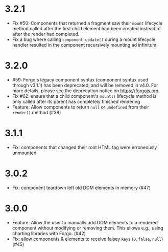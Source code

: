 # 3.2.1

- Fix #50: Components that returned a fragment saw their `mount` lifecycle
  method called after the first child element had been created instead of after
  the render had completed. 
- Fix a bug where calling `component.update()` during a mount lifecycle handler
  resulted in the component recursively mounting ad infinitum.

# 3.2.0

- #59: Forgo's legacy component syntax (component syntax used through v3.1.1)
  has been deprecated, and will be removed in v4.0. For more details, please see
  the deprecation notice on https://forgojs.org.
- Fix #62: ensure that a child component's `mount()` lifecycle method is only
  called after its parent has completely finished rendering
- Feature: Allow components to return `null` or `undefined` from their
  `render()` method (#39)

# 3.1.1

- Fix: components that changed their root HTML tag were erroneously unmounted

# 3.0.2

- Fix: component teardown left old DOM elements in memory (#47)

# 3.0.0

- Feature: Allow the user to manually add DOM elements to a rendered component without modifying or removing them. This allows e.g., using charting libraries with Forgo. (#42)
- Fix: allow components & elements to receive falsey `key`s (`0`, `false`, `null`) (#45)
